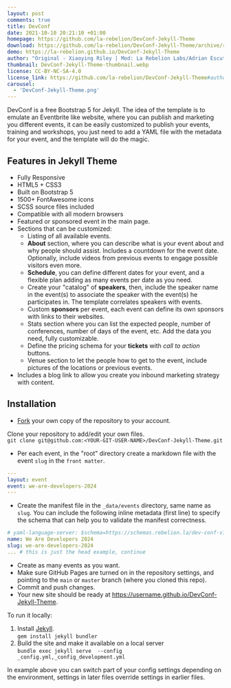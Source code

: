 ```yaml
---
layout: post
comments: true
title: DevConf
date: 2021-10-10 20:21:10 +01:00
homepage: https://github.com/la-rebelion/DevConf-Jekyll-Theme
download: https://github.com/la-rebelion/DevConf-Jekyll-Theme/archive/refs/heads/master.zip
demo: https://la-rebelion.github.io/DevConf-Jekyll-Theme
author: "Original - Xiaoying Riley | Mod: La Rebelion Labs/Adrian Escutia"
thumbnail: DevConf-Jekyll-Theme-thumbnail.webp
license: CC-BY-NC-SA-4.0
license_link: https://github.com/la-rebelion/DevConf-Jekyll-Theme#author--license
carousel:
  - 'DevConf-Jekyll-Theme.png'
---
```


DevConf is a free Bootstrap 5 for Jekyll. The idea of the template is to emulate an Eventbrite like website, where you can publish and marketing you different events, it can be easily customized to publish your events, training and workshops, you just need to add a YAML file with the metadata for your event, and the template will do the magic.

## Features in Jekyll Theme

* Fully Responsive
* HTML5 + CSS3
* Built on Bootstrap 5
* 1500+ FontAwesome icons
* SCSS source files included
* Compatible with all modern browsers
* Featured or sponsored event in the main page.
* Sections that can be customized:
  * Listing of all available events.
  * **About** section, where you can describe what is your event about and why people should assist. Includes a countdown for the event date. Optionally, include videos from previous events to engage possible visitors even more.
  * **Schedule**, you can define different dates for your event, and a flexible plan adding as many events per date as you need.
  * Create your "catalog" of **speakers**, then, include the speaker name in the event(s) to associate the speaker with the event(s) he participates in. The template correlates speakers with events.
  * Custom **sponsors** per event, each event can define its own sponsors with links to their websites.
  * Stats section where you can list the expected people, number of conferences, number of days of the event, etc. Add the data you need, fully customizable.
  * Define the pricing schema for your **tickets** with _call to action_ buttons.
  * Venue section to let the people how to get to the event, include pictures of the locations or previous events.
* Includes a blog link to allow you create you inbound marketing strategy with content.

## Installation

* [Fork](https://github.com/la-rebelion/DevConf-Jekyll-Theme/fork) your own copy of the repository to your account.

Clone your repository to add/edit your own files.  
`git clone git@github.com:<YOUR-GIT-USER-NAME>/DevConf-Jekyll-Theme.git`

* Per each event, in the "root" directory create a markdown file with the event `slug` in the `front matter`.

```yaml
---
layout: event
event: we-are-developers-2024
---
```

* Create the manifest file in the `_data/events` directory, same name as `slug`. You can include the following inline metadata (first line) to specify the schema that can help you to validate the manifest correctness.

```yaml
# yaml-language-server: $schema=https://schemas.rebelion.la/dev-conf-v1.0.json
name: We Are Developers 2024
slug: we-are-developers-2024
... # this is just the head example, continue
```

* Create as many events as you want.
* Make sure GitHub Pages are turned on in the repository settings, and pointing to the `main` or `master` branch (where you cloned this repo).
* Commit and push changes.
* Your new site should be ready at https://username.github.io/DevConf-Jekyll-Theme.

To run it locally:

1. Install [Jekyll](https://jekyllrb.com/docs/).  
`gem install jekyll bundler`
1. Build the site and make it available on a local server  
`bundle exec jekyll serve  --config _config.yml,_config_development.yml`

In example above you can switch part of your config settings depending on the environment, settings in later files override settings in earlier files.
